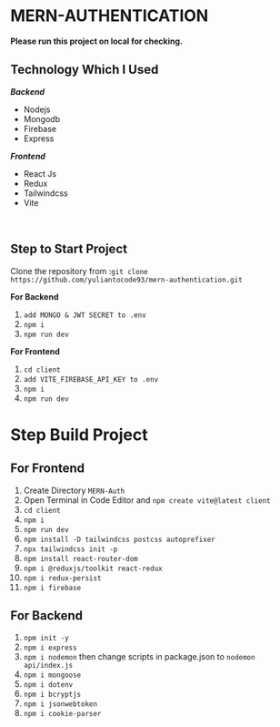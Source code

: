 # MERN-AUTHENTICATION

**Please run this project on local for checking.**

## Technology Which I Used

**_Backend_**

- Nodejs
- Mongodb
- Firebase
- Express

**_Frontend_**

- React Js
- Redux
- Tailwindcss
- Vite

<br />

## Step to Start Project

Clone the repository from :`git clone https://github.com/yuliantocode93/mern-authentication.git`

**For Backend**

1. `add MONGO & JWT SECRET to .env`
2. `npm i`
3. `npm run dev`

**For Frontend**

1. `cd client`
2. `add VITE_FIREBASE_API_KEY to .env`
3. `npm i`
4. `npm run dev`

# Step Build Project

## For Frontend

1. Create Directory `MERN-Auth`
2. Open Terminal in Code Editor and `npm create vite@latest client`
3. `cd client`
4. `npm i`
5. `npm run dev`
6. `npm install -D tailwindcss postcss autoprefixer`
7. `npx tailwindcss init -p`
8. `npm install react-router-dom`
9. `npm i @reduxjs/toolkit react-redux`
10. `npm i redux-persist`
11. `npm i firebase`

## For Backend

1. `npm init -y`
2. `npm i express`
3. `npm i nodemon` then change scripts in package.json to `nodemon api/index.js`
4. `npm i mongoose`
5. `npm i dotenv`
6. `npm i bcryptjs`
7. `npm i jsonwebtoken`
8. `npm i cookie-parser`
